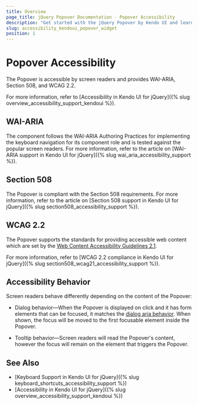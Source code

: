 ```yaml
---
title: Overview
page_title: jQuery Popover Documentation - Popover Accessibility
description: "Get started with the jQuery Popover by Kendo UI and learn about its accessibility support for WAI-ARIA, Section 508, and WCAG 2.2."
slug: accessibility_kendoui_popover_widget
position: 1
---
```


# Popover Accessibility

The Popover is accessible by screen readers and provides WAI-ARIA, Section 508, and WCAG 2.2.

For more information, refer to [Accessibility in Kendo UI for jQuery]({% slug overview_accessibility_support_kendoui %}).

## WAI-ARIA

The component follows the WAI-ARIA Authoring Practices for implementing the keyboard navigation for its component role and is tested against the popular screen readers. For more information, refer to the article on [WAI-ARIA support in Kendo UI for jQuery]({% slug wai_aria_accessibility_support %}).

## Section 508

The Popover is compliant with the Section 508 requirements. For more information, refer to the article on [Section 508 support in Kendo UI for jQuery]({% slug section508_accessibility_support %}).

## WCAG 2.2

The Popover supports the standards for providing accessible web content which are set by the [Web Content Accessibility Guidelines 2.1](https://www.w3.org/TR/WCAG/).

For more information, refer to [WCAG 2.2 compliance in Kendo UI for jQuery]({% slug section508_wcag21_accessibility_support %}).

## Accessibility Behavior

Screen readers behave differently depending on the content of the Popover:

* Dialog behavior—When the Popover is displayed on click and it has form elements that can be focused, it matches the [dialog aria behavior](https://www.w3.org/TR/wai-aria-practices-1.2/#dialog_modal).
When shown, the focus will be moved to the first focusable element inside the Popover.

* Tooltip behavior—Screen readers will read the Popover's content, however the focus will remain on the element that triggers the Popover.

## See Also

* [Keyboard Support in Kendo UI for jQuery]({% slug keyboard_shortcuts_accessibility_support %})
* [Accessibility in Kendo UI for jQuery]({% slug overview_accessibility_support_kendoui %})

